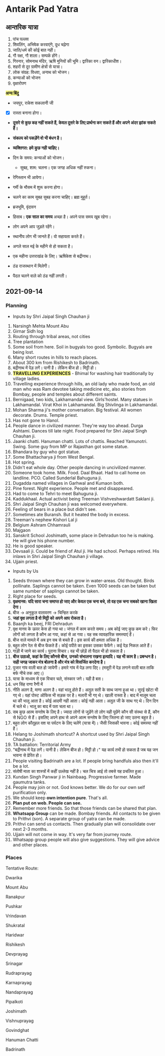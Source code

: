 # Antarik Pad Yatra

## आन्तरिक यात्रा

1. पांच पल्लव
2.  शिवलिंग, अभिषेक करवाएंगे, दूध चढ़ेगा
 3. जाति/धर्म की कोई बात नही। 
 4. गौ रक्षा, गौ शाला। सम्पर्क  होंगे। 
 5.  गिरनार, सोमनाथ मंदिर, ऋषि मुनियों की भूमि। द्वारिका वन। द्वारिकाधीश। 
 6. शहरों से दूर ग्रामीण क्षेत्रों से यात्रा। 
 7. लोक संग्रह: विधवा, अनाथ को भोजन। 
 8. कन्याओं को भोजन
 9. वृक्षारोपण

<span style='background-color:#ffff8b;'>**अन्य बिंदु**</span>

- जयपुर, राकेश सकलानी जी

- [x] रास्ता बनाना होगा।

- **दूसरे से कुछ कह नहीं सकते हैं, केवल दूसरे के लिए प्रार्थना कर सकते हैं और अपने अंदर झांक सकते हैं।** 

- **संकल्प को पकड़ेंगे वो भी बंधन है।** 

- **व्यक्तिगत: हमे कुछ नही चाहिए।** 

- दिन के समय: कन्याओं को भोजन। 
    - सुबह, शाम: चलना। एक जगह अधिक नहीं रुकना। 

- रेगिस्तान भी आयेगा। 

- गर्मी के मौसम में शुरू करना होगा। 

- चलने का काम सुबह सुबह करना चाहिए। ब्रह्म मुहूर्त। 

- ब्रजभूमि, वृंदावन

- हिसाब। **एक साल का समय** अच्छा है। अपने पास समय खूब रहेगा। 

- लोग अपने आप जुड़ते रहेंगे। 

- स्थानीय लोग भी जानते हैं। वो सहायता करते हैं। 

- अगले साल मई के महीने से हो सकता है। 

- एक महीना उत्तराखंड के लिए। ऋषिकेश से बद्रीनाथ। 

- ठंड राजस्थान में मिलेगी। 

- पैदल चलने वाले को ठंड नहीं लगती। 

## 2021-09-14 

### Planning 

* Inputs by Shri Jaipal Singh Chauhan ji 

1. Narsingh Mehta Mount Abu 
 2. Girnar Sidh log 
 3. Routing through tribal areas, not cities 
 4. Tree plantation
 5. Some soil from here. Soil in bugyals too good. Symbolic. Bugyals are being lost. 
 6. Many short routes in hills to reach places. 
 7. About 300 km from Rishikesh to Badrinath.
 8. बद्रीनाथ में पेड़ लगें। पानी है। लेकिन बीज हो। मिट्टी हो। 
 9. <span style='background-color:#ffff8b;'>**TRAVELLING EXPERIENCES**</span> - Bhimal for washing hair traditionally by village ladies. 
10. Travelling experience through hills, an old lady who made food, an old man who was Ram devotee taking medicine etc, also stories from Bombay, people and temples about different saints. 
11. Bernigaad, two kids, Lakhamandal view. Girls'hostel. Many statues in Lakhamandal. Virat Khoi in Lakhamandal. Big Shivlinga in Lakhamandal. 
12. Mohan Sharma ji's mother conversation. Big festival. All women decorate. Drums. Temple priest. 
13. Has not gone to Hanol. 
14. People dance in civilized manner. They're way too ahead. Durga Ashtami. Dances till late night. Food prepared for Shri Jaipal Singh Chauhan ji. 
15. Jaanki chatti. Hanuman chatti. Lots of chattis. Reached Yamunotri. Swing. Some guy from MP or Rajasthan got some statue. 
16. Bhandara by guy who got statue. 
17. Some Bhattacharya ji from West Bengal. 
18. Hot spring. 
19. Didn't eat whole day. Other people dancing in uncivilized manner. 
20. Someone took home. Milk. Food. Daal Bhaat. Had to call home on landline. PCO. Called Sunderlal Bahuguna ji. 
21. Dugadda named villages in Garhwal and Kumaon both. 
22. Pine forest. Night experience. People met and disappeared. 
23. Had to come to Tehri to meet Bahuguna ji. 
24. Kaddukhaal. Actual activist being Treeman Vishveshwardatt Saklani ji. 
25. Shri Jaipal Singh Chauhan ji was welcomed everywhere. 
26. Feeling of bears in a place but didn't see. 
27. Sometimes ate Buransh. But it heated the body in excess. 
28. Treeman's nephew Kishori Lal ji
29. Belgium Ashram Chhamrauli
30. Majgaon
31. Sanskrit School Joshimath, some place in Dehradun too he is making. He will give his phone number. 
32. He is good speaker. 
33. Devsaali ji. Could be friend of Atul ji. He had school. Perhaps retired. His inlaws in Shri Jaipal Singh Chauhan ji village. 
34. Ujjain priest. 

* Inputs by Us

 1. Seeds thrown where they can grow in water-areas. Old thought. Birds pollinate. Saplings cannot be taken. Even 1000 seeds can be taken but same number of saplings cannot be taken. 
 2. Right place for seeds. 
 3. **वृक्षमानव: यदि सारा चना समाप्त हो जाए और केवल एक चना बचे, तो वह एक चना सबको खाना खिला देगा।** 
 4. बीज -> अनुकूल वातावरण -> चिन्हित करके 
5. **जहां वृक्ष लगता है वो मिट्टी को अपने आप रोकता है।** 
6. Baanjh ka beej, FRI Dehradun
7. वृक्ष मानव के ऊपर केस हो गया था। जंगल में काम करते समय। अब कोई जाए कुछ कम करे। फिर लोगों को लगता है कौन आ गया, कहां से आ गया। यह सब व्यावहारिक समस्याएं हैं।
8. बीज वाले मामले में अब इन सब से बचते हैं। इस कार्य की क्षमता अधिक है। 
9. बहुत लोग रेल से बीज फेंकते हैं। कोई पपीते का इसका उसका फेफेंगे। कई पेड़ निकल आते हैं। 
10.  गाड़ी में जाने का कार्य। पुराना विचार। वह भी छोड़ें तो पैदल भी हो सकता है। 
11. **बीज उठाओ, कहां के लिए कौनसे बीज, उनको संभालना रखना इत्यादि। यह भी काम है। प्रबन्धन है। सही जगह जाकर मंत्र बोलना है और मंत्र को विसर्जित करदेना है।** 
12. पुजार गांव वाली बात हो जायेगी। हमारे गांव में पेड़ लगा दिए। (मसूरी में पेड़ लगाने वाली बात ताकि बर्फ नीचे तक आए।) 
13. यात्रा के माध्यम से एक विचार चले, संस्कार जगे। यही है बस। 
14. धन सिंह राणा रैणी में
15. नीति अलग है, माणा अलग है। वहां भालू होते हैं। अतुल सती के साथ जाना हुआ था। सुरई खोटा भी गए थे। वहां पोस्ट ऑफिस भी सड़क पर है। मलारी भी गए थे। खाली रास्ता है। बाद में मालूम चला था की भालू आता है। कोई आदमी नही आता। कोई नही आता। अतुल जी के साथ गए थे। दिन दिन में चले थे। भालू का बाद में पता चला था। 
16. सब कुछ आत्म सन्तोष के लिए है। ज्यादा लोगों से जुड़ेंगे तो लोग यही पूछेंगे कौन सी संस्था से हैं, कौन से NGO से हैं। इसलिए अपने हाथ से अपने आत्म सन्तोष के लिए जितना हो जाए उतना बहुत है। 
17. बहुत लोग कौतूहल वश या पर्यटन के लिए चलेंगे (यात्रा में)। जैसी जिसकी भावना। कोई समस्या नहीं है। 
18. Helang to Joshimath shortcut? A shortcut used by Shri Jaipal Singh Chauhan ji. 
19. TA battalion: Territorial Army
20. "बद्रीनाथ में पेड़ लगें। पानी है। लेकिन बीज हो। मिट्टी हो।" यह कार्य तभी हो सकता है जब यह जन भावना से प्रेरित हो। 
21. People visiting Badrinath are a lot. If people bring handfuls also then it'll be a lot. 
22. संतोषी माता का शास्त्रों में कहीं उल्लेख नहीं है। चल चित्र आई तो तबसे यह प्रचलित हुआ। 
23. Kundan Singh Panwar ji in Nainbaag. Progressive farmer. Made gaumutra tanks.
24. People may join or not. God knows better. We do for our own self purification only. 
25. We should keep **own intention pure**. That's all. 
26. **Plan put on web. People can see.** 
27. Remember more friends. So that those friends can be shared that plan. 
28. **Whatsapp Group** can be made. Bombay friends. All contacts to be given to Prithvi (son). A separate group of yatra can be made. 
29. Prithvi can send us contacts. Then gradually plan will consolidate over next 2-3 months. 
30. Ujjain will not come in way. It's very far from journey route. 
31. Whatsapp group people will also give suggestions. They will give advice and other places. 

### Places 

Tentative Route:

Dwarika

Mount Abu

Ranakpur

Pushkar

Vrindavan

Shukratal

Haridwar

Rishikesh

Devprayag

Srinagar

Rudraprayag

Karnaprayag

Nandaprayag

Pipalkoti

Joshimath

Vishnuprayag

Govindghat

Hanuman Chatti

Badrinath



